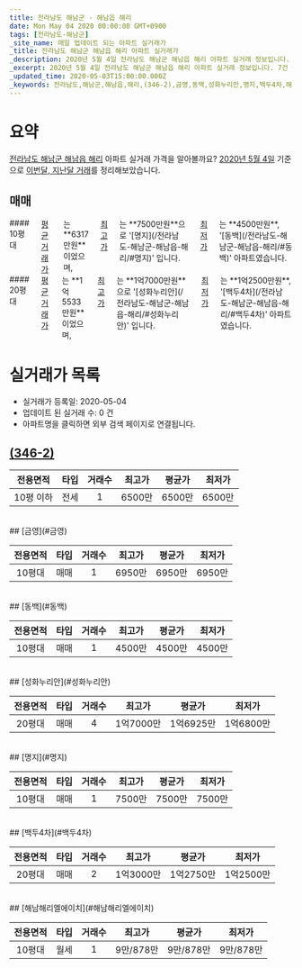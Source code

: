 ```yaml
---
title: 전라남도 해남군 - 해남읍 해리
date: Mon May 04 2020 00:00:00 GMT+0900
tags: [전라남도-해남군]
_site_name: 매일 업데이트 되는 아파트 실거래가
_title: 전라남도 해남군 해남읍 해리 아파트 실거래가
_description: 2020년 5월 4일 전라남도 해남군 해남읍 해리 아파트 실거래 정보입니다. 7건 아파트 정보가 있습니다.
_excerpt: 2020년 5월 4일 전라남도 해남군 해남읍 해리 아파트 실거래 정보입니다. 7건 아파트 정보가 있습니다.
_updated_time: 2020-05-03T15:00:00.000Z
_keywords: 전라남도,해남군,해남읍,해리,(346-2),금영,동백,성화누리안,명지,백두4차,해남해리엘에이치
---
```





# 요약
<ins>전라남도 해남군 해남읍 해리</ins> 아파트 실거래 가격을 알아볼까요? <ins>2020년 5월 4일</ins> 기준으로 <ins>이번달, 지난달 거래</ins>를 정리해보았습니다.

## 매매
<div class="container">
<div class="six columns" markdown="1">
#### 10평대
<ins>평균 거래가</ins>는 **6317만원**이었으며, <ins>최고가</ins>는 **7500만원**으로 '[명지](/전라남도-해남군-해남읍-해리/#명지)' 입니다. <ins>최저가</ins>는 **4500만원**, '[동백](/전라남도-해남군-해남읍-해리/#동백)' 아파트였습니다.
</div>
<div class="six columns" markdown="1">
#### 20평대
<ins>평균 거래가</ins>는 **1억5533만원**이었으며, <ins>최고가</ins>는 **1억7000만원**으로 '[성화누리안](/전라남도-해남군-해남읍-해리/#성화누리안)' 입니다. <ins>최저가</ins>는 **1억2500만원**, '[백두4차](/전라남도-해남군-해남읍-해리/#백두4차)' 아파트였습니다.
</div>
</div>



# 실거래가 목록
- 실거래가 등록일: 2020-05-04
- 업데이트 된 실거래 수: 0 건
- 아파트명을 클릭하면 외부 검색 페이지로 연결됩니다.

## [(346-2)](#346-2)

|전용면적|타입|거래수|최고가|평균가|최저가|
|:---:|:---:|:---:|:---:|:---:|:---:|
|10평 이하|<span class="deal-type-2">전세</span>|1|6500만|6500만|6500만|

<br/>
## [금영](#금영)

|전용면적|타입|거래수|최고가|평균가|최저가|
|:---:|:---:|:---:|:---:|:---:|:---:|
|10평대|<span class="deal-type-1">매매</span>|1|6950만|6950만|6950만|

<br/>
## [동백](#동백)

|전용면적|타입|거래수|최고가|평균가|최저가|
|:---:|:---:|:---:|:---:|:---:|:---:|
|10평대|<span class="deal-type-1">매매</span>|1|4500만|4500만|4500만|

<br/>
## [성화누리안](#성화누리안)

|전용면적|타입|거래수|최고가|평균가|최저가|
|:---:|:---:|:---:|:---:|:---:|:---:|
|20평대|<span class="deal-type-1">매매</span>|4|1억7000만|1억6925만|1억6800만|

<br/>
## [명지](#명지)

|전용면적|타입|거래수|최고가|평균가|최저가|
|:---:|:---:|:---:|:---:|:---:|:---:|
|10평대|<span class="deal-type-1">매매</span>|1|7500만|7500만|7500만|

<br/>
## [백두4차](#백두4차)

|전용면적|타입|거래수|최고가|평균가|최저가|
|:---:|:---:|:---:|:---:|:---:|:---:|
|20평대|<span class="deal-type-1">매매</span>|2|1억3000만|1억2750만|1억2500만|

<br/>
## [해남해리엘에이치](#해남해리엘에이치)

|전용면적|타입|거래수|최고가|평균가|최저가|
|:---:|:---:|:---:|:---:|:---:|:---:|
|10평대|<span class="deal-type-3">월세</span>|1|9만/878만|9만/878만|9만/878만|

<br/>



